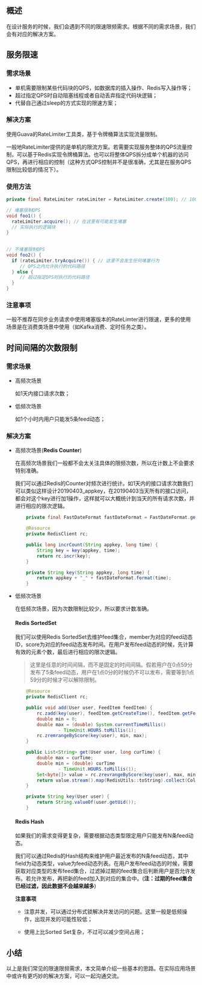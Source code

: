## 概述

在设计服务的时候，我们会遇到不同的限速限频需求。根据不同的需求场景，我们会有对应的解决方案。

## 服务限速

### 需求场景

- 单机需要限制某些代码块的QPS，如数据库的插入操作、Redis写入操作等；
- 超过指定QPS时自动阻塞线程或者自动丢弃指定代码块逻辑；
- 代替自己通过sleep的方式实现的限速方案；

### 解决方案

使用Guava的RateLimiter工具类，基于令牌桶算法实现流量限制。

一般地RateLimiter提供的是单机的限流方案。若需要实现服务整体的QPS流量控制，可以基于Redis实现令牌桶算法。也可以将整体QPS拆分成单个机器的访问QPS，再进行相应的控制（这种方式QPS控制并不是很准确，尤其是在服务QPS限制比较低的情况下）。

### 使用方法

```java
private final RateLimiter rateLimiter = RateLimiter.create(100); // 100QPS

// 堵塞限制QPS
void foo1() {
  rateLimiter.acquire(); // 在这里有可能发生堵塞
  // 实际执行的逻辑块
}
 
 
// 不堵塞限制QPS
void foo2() {
  if (rateLimiter.tryAcquire()) { // 这里不会发生任何堵塞行为
     // QPS之内允许执行的代码路径
  } else {
     // 超过指定QPS时执行的代码路径
  }
}
```

### 注意事项

一般不推荐在同步业务请求中使用堵塞版本的RateLimter进行限速，更多的使用场景是在消费类场景中使用（如Kafka消费、定时任务之类）。

## 时间间隔的次数限制

### 需求场景

- 高频次场景

  如1天内接口请求次数；

- 低频次场景

  如1个小时内用户只能发5条feed动态；

### 解决方案

- 高频次场景(**Redis Counter**)

  在高频次场景我们一般都不会太关注具体的限频次数，所以在计数上不会要求特别准确。

  我们可以通过Redis的Counter对频次进行统计。如1天内的接口请求次数我们可以类似这样设计20190403_appkey，在20190403当天所有的接口访问，都会对这个key进行加1操作，这样就可以大概统计到当天的所有请求次数，并进行相应的限次逻辑。

  ```java
      private final FastDateFormat fastDateFormat = FastDateFormat.getInstance("MMddHH");
  
      @Resource
      private RedisClient rc;
  
      public long incrCount(String appkey, long time) {
          String key = key(appkey, time);
          return rc.incr(key);
      }
  
      private String key(String appkey, long time) {
          return appkey + "_" + fastDateFormat.format(time);
      }
  ```

  

- 低频次场景

  在低频次场景，因为次数限制比较少，所以要求计数准确。

  #### Redis SortedSet

  我们可以使用Redis SortedSet去维护feed集合，member为对应的feed动态ID，score为对应的feed动态发布时间。在用户发布feed动态的时候，先计算有效的元素个数，最后进行相应的限次逻辑。

  > 这里是任意的时间间隔，而不是固定的时间间隔。假若用户在0点59分发布了5条feed动态，用户在1点0分的时候仍不可以发布，需要等到1点59分的时候才可以解除限制。

  ```java
      @Resource
      private RedisClient rc;
  
      public void add(User user, FeedItem feedItem) {
          rc.zadd(key(user), feedItem.getCreateTime(), feedItem.getFeedId());
          double min = 0;
          double max = (double) System.currentTimeMillis()
                  - TimeUnit.HOURS.toMillis(1);
          rc.zremrangeByScore(key(user), min, max);
      }
  
      public List<String> get(User user, long curTime) {
          double max = curTime;
          double min = (double) curTime
                  - TimeUnit.HOURS.toMillis(1);
          Set<byte[]> value = rc.zrevrangeByScore(key(user), max, min);
          return value.stream().map(RedisUtils::toString).collect(Collectors.toList());
      }
  
      private String key(User user) {
          return String.valueOf(user.getUid());
      }
  ```

  #### Redis Hash

  如果我们的需求变得更复杂，需要根据动态类型限定用户只能发布N条feed动态。

  我们可以通过Redis的Hash结构来维护用户最近发布的N条feed动态，其中field为动态类型，value为feed动态列表。在用户发布feed动态的时候，需要获取对应类型的发布feed集合，过滤掉过期的feed集合后判断用户是否允许发布。若允许发布，再把新的feed加入到对应的集合中。(**注：过期的feed集合已经过滤，因此数据不会越来越多**)

  **注意事项**

  - 注意并发，可以通过分布式锁解决并发访问的问题。这里一般是低频操作，出现并发的可能性较低；

  - 使用上比Sorted Set复杂，不过可以减少空间占用；

  

## 小结

以上是我们常见的限速限频需求，本文简单介绍一些基本的思路。在实际应用场景中或许有更巧妙的解决方案，可以一起沟通交流。